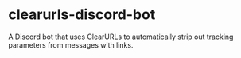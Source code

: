 # clearurls-discord-bot
A Discord bot that uses ClearURLs to automatically strip out tracking parameters from messages with links.
